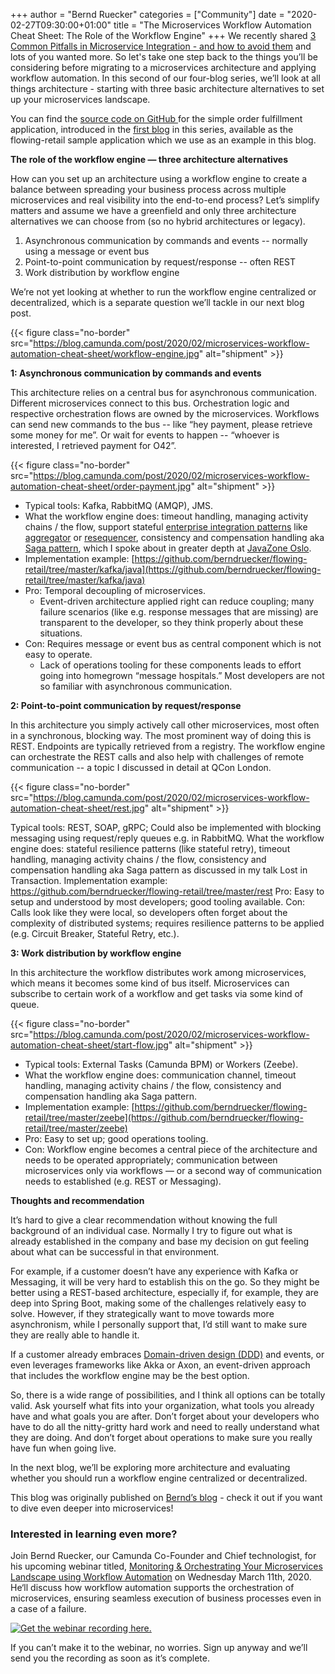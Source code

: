 +++
author = "Bernd Ruecker"
categories = ["Community"]
date = "2020-02-27T09:30:00+01:00"
title = "The Microservices Workflow Automation Cheat Sheet: The Role of the Workflow Engine"
+++
We recently shared [3 Common Pitfalls in Microservice Integration - and how to avoid them](https://camunda.com/learn/whitepapers/3-common-pitfalls/) and lots of you wanted more. So let's take one step back to the things you’ll be considering before migrating to a microservices architecture and applying workflow automation. In this second of our four-blog series, we’ll look at all things architecture - starting with three basic architecture alternatives to set up your microservices landscape.

<!--more-->

You can find the [source code on GitHub ](https://github.com/berndruecker/flowing-retail)for the simple order fulfillment application, introduced in the [first blog](https://blog.camunda.com/post/2020/02/the-microservices-workflow-automation-cheat-sheet/) in this series, available as the flowing-retail sample application which we use as an example in this blog.

__The role of the workflow engine — three architecture alternatives__

How can you set up an architecture using a workflow engine to create a balance between spreading your business process across multiple microservices and real visibility into the end-to-end process? Let’s simplify matters and assume we have a greenfield and only three architecture alternatives we can choose from (so no hybrid architectures or legacy).

1. Asynchronous communication by commands and events -- normally using a message or event bus
2. Point-to-point communication by request/response -- often REST
3. Work distribution by workflow engine

We’re not yet looking at whether to run the workflow engine centralized or decentralized, which is a separate question we’ll tackle in our next blog post.

{{< figure class="no-border" src="https://blog.camunda.com/post/2020/02/microservices-workflow-automation-cheat-sheet/workflow-engine.jpg" alt="shipment" >}}


__1: Asynchronous communication by commands and events__

This architecture relies on a central bus for asynchronous communication. Different microservices connect to this bus. Orchestration logic and respective orchestration flows are owned by the microservices. Workflows can send new commands to the bus  -- like “hey payment, please retrieve some money for me”. Or wait for events to happen --  “whoever is interested, I retrieved payment for O42”.

{{< figure class="no-border" src="https://blog.camunda.com/post/2020/02/microservices-workflow-automation-cheat-sheet/order-payment.jpg" alt="shipment" >}}

- Typical tools: Kafka, RabbitMQ (AMQP), JMS.
- What the workflow engine does: timeout handling, managing activity chains / the flow, support stateful [enterprise integration patterns](https://www.enterpriseintegrationpatterns.com/) like [aggregator](https://www.enterpriseintegrationpatterns.com/patterns/messaging/Aggregator.html) or [resequencer](https://www.enterpriseintegrationpatterns.com/patterns/messaging/Resequencer.html), consistency and compensation handling aka [Saga pattern](https://blog.bernd-ruecker.com/saga-how-to-implement-complex-business-transactions-without-two-phase-commit-e00aa41a1b1b), which I spoke about in greater depth at [JavaZone Oslo](https://2018.javazone.no/program/45df84d4-e819-4fc9-9e3b-931972891441).
- Implementation example: [https://github.com/berndruecker/flowing-retail/tree/master/kafka/java](https://github.com/berndruecker/flowing-retail/tree/master/kafka/java)
- Pro: Temporal decoupling of microservices.
  - Event-driven architecture applied right can reduce coupling; many failure scenarios (like e.g. response messages that are missing) are transparent to the developer, so they think properly about these situations.
- Con: Requires message or event bus as central component which is not easy to operate.
   - Lack of operations tooling for these components leads to effort going into homegrown “message hospitals.” Most developers are not so familiar with asynchronous communication.

__2: Point-to-point communication by request/response__

In this architecture you simply actively call other microservices, most often in a synchronous, blocking way. The most prominent way of doing this is REST. Endpoints are typically retrieved from a registry. The workflow engine can orchestrate the REST calls and also help with challenges of remote communication -- a topic I discussed in detail at QCon London.

{{< figure class="no-border" src="https://blog.camunda.com/post/2020/02/microservices-workflow-automation-cheat-sheet/rest.jpg" alt="shipment" >}}

Typical tools: REST, SOAP, gRPC; Could also be implemented with blocking messaging using request/reply queues e.g. in RabbitMQ.
What the workflow engine does: stateful resilience patterns (like stateful retry), timeout handling, managing activity chains / the flow, consistency and compensation handling aka Saga pattern as discussed in my talk Lost in Transaction.
Implementation example: https://github.com/berndruecker/flowing-retail/tree/master/rest
Pro: Easy to setup and understood by most developers; good tooling available.
Con: Calls look like they were local, so developers often forget about the complexity of distributed systems; requires resilience patterns to be applied (e.g. Circuit Breaker, Stateful Retry, etc.).

__3: Work distribution by workflow engine__

In this architecture the workflow distributes work among microservices, which means it becomes some kind of bus itself. Microservices can subscribe to certain work of a workflow and get tasks via some kind of queue.

{{< figure class="no-border"  src="https://blog.camunda.com/post/2020/02/microservices-workflow-automation-cheat-sheet/start-flow.jpg" alt="shipment" >}}

- Typical tools: External Tasks (Camunda BPM) or Workers (Zeebe).
- What the workflow engine does: communication channel, timeout handling, managing activity chains / the flow, consistency and compensation handling aka Saga pattern.
- Implementation example: [https://github.com/berndruecker/flowing-retail/tree/master/zeebe](https://github.com/berndruecker/flowing-retail/tree/master/zeebe)
- Pro: Easy to set up; good operations tooling.
- Con: Workflow engine becomes a central piece of the architecture and needs to be operated appropriately; communication between microservices only via workflows — or a second way of communication needs to established (e.g. REST or Messaging).

__Thoughts and recommendation__

It’s hard to give a clear recommendation without knowing the full background of an individual case.  Normally I try to figure out what is already established in the company and base my decision on gut feeling about what can be successful in that environment.

For example, if a customer doesn’t have any experience with Kafka or Messaging, it will be very hard to establish this on the go. So they might be better using a REST-based architecture, especially if, for example, they are deep into Spring Boot, making some of the challenges relatively easy to solve. However, if they strategically want to move towards more asynchronism, while I personally support that, I’d still want to make sure they are really able to handle it.

If a customer already embraces [Domain-driven design (DDD)](https://www.amazon.com/Domain-Driven-Design-Tackling-Complexity-Software/dp/0321125215) and events, or even leverages frameworks like Akka or Axon, an event-driven approach that includes the workflow engine may be the best option.

So, there is a wide range of possibilities, and I think all options can be totally valid. Ask yourself what fits into your organization, what tools you already have and what goals you are after. Don’t forget about your developers who have to do all the nitty-gritty hard work and need to really understand what they are doing. And don’t forget about operations to make sure you really have fun when going live.

In the next blog, we’ll be exploring more architecture and evaluating whether you should run a workflow engine centralized or decentralized.

This blog was originally published on [Bernd’s blog](https://blog.bernd-ruecker.com/the-microservice-workflow-automation-cheat-sheet-fc0a80dc25aa) - check it out if you want to dive even deeper into microservices!

### Interested in learning even more?

Join Bernd Ruecker, our Camunda Co-Founder and Chief technologist, for his upcoming webinar titled, [Monitoring & Orchestrating Your Microservices Landscape using Workflow Automation](https://camunda.com/learn/webinars/microservices-landscape-workflow-automation/) on Wednesday March 11th, 2020. He‘ll discuss how workflow automation supports the orchestration of microservices, ensuring seamless execution of business processes even in a case of a failure.

<!--HubSpot Call-to-Action Code --><span class="hs-cta-wrapper" id="hs-cta-wrapper-91976394-78e0-43f9-b003-c9a8e9fb9306"><span class="hs-cta-node hs-cta-91976394-78e0-43f9-b003-c9a8e9fb9306" id="hs-cta-91976394-78e0-43f9-b003-c9a8e9fb9306"><!--[if lte IE 8]><div id="hs-cta-ie-element"></div><![endif]--><a href="https://cta-redirect.hubspot.com/cta/redirect/4513465/91976394-78e0-43f9-b003-c9a8e9fb9306"  target="_blank" ><img class="hs-cta-img" id="hs-cta-img-91976394-78e0-43f9-b003-c9a8e9fb9306" style="border-width:0px;" src="https://no-cache.hubspot.com/cta/default/4513465/91976394-78e0-43f9-b003-c9a8e9fb9306.png"  alt="Get the webinar recording here."/></a></span><script charset="utf-8" src="https://js.hscta.net/cta/current.js"></script><script type="text/javascript"> hbspt.cta.load(4513465, '91976394-78e0-43f9-b003-c9a8e9fb9306', {}); </script></span><!-- end HubSpot Call-to-Action Code -->

If you can’t make it to the webinar, no worries. Sign up anyway and we’ll send you the recording as soon as it’s complete.
